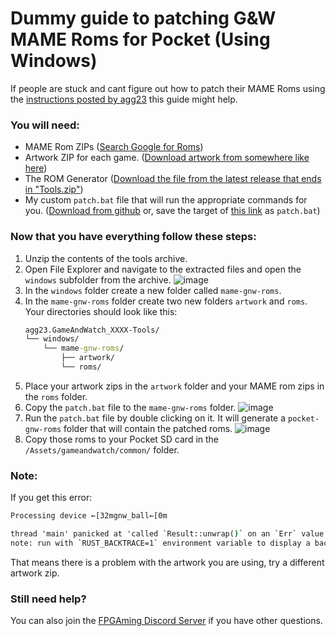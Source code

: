 # Dummy guide to patching G&W MAME Roms for Pocket (Using Windows)

If people are stuck and cant figure out how to patch their MAME Roms using the [instructions posted by agg23](https://github.com/agg23/fpga-gameandwatch/blob/master/docs/rom_generator.md) this guide might help.

### You will need:
- MAME Rom ZIPs ([Search Google for Roms](https://www.google.com/search?q=mame+game+and+watch+roms))
- Artwork ZIP for each game. ([Download artwork from somewhere like here](https://www.progettosnaps.net/artworks/artworks_files.php?romname=gnw))
- The ROM Generator ([Download the file from the latest release that ends in "Tools.zip"](https://github.com/agg23/fpga-gameandwatch/releases))
- My custom `patch.bat` file that will run the appropriate commands for you. ([Download from github](https://github.com/random11x/agg23-fpga-gameandwatch-hand-hold-guide/blob/main/patch.bat) or, save the target of [this link](https://raw.githubusercontent.com/random11x/agg23-fpga-gameandwatch-hand-hold-guide/main/patch.bat) as `patch.bat`)
  
### Now that you have everything follow these steps:

1. Unzip the contents of the tools archive.
2. Open File Explorer and navigate to the extracted files and open the `windows` subfolder from the archive.
   ![image](https://github.com/random11x/agg23-fpga-gameandwatch-hand-hold-guide/assets/137963515/b72554dd-b850-47bc-b2fd-3a7cc6878ab5)
4. In the `windows` folder create a new folder called `mame-gnw-roms`.
5. In the `mame-gnw-roms` folder create two new folders `artwork` and `roms`.
    Your directories should look like this:
    ```cmd
    agg23.GameAndWatch_XXXX-Tools/
    └── windows/
        └── mame-gnw-roms/
            ├── artwork/
            └── roms/
    ```
6. Place your artwork zips in the `artwork` folder and your MAME rom zips in the `roms` folder.
7. Copy the `patch.bat` file to the `mame-gnw-roms` folder.
   ![image](https://github.com/random11x/agg23-fpga-gameandwatch-hand-hold-guide/assets/137963515/6919f414-dc2e-40e2-b8f5-807f0ca1dafb)
8. Run the `patch.bat` file by double clicking on it. It will generate a `pocket-gnw-roms` folder that will contain the patched roms.
   ![image](https://github.com/random11x/agg23-fpga-gameandwatch-hand-hold-guide/assets/137963515/38d397c3-0a8a-48b4-a323-96bd9206b32e)
10. Copy those roms to your Pocket SD card in the `/Assets/gameandwatch/common/` folder.

### Note:
If you get this error:
```cmd
Processing device ←[32mgnw_ball←[0m

thread 'main' panicked at 'called `Result::unwrap()` on an `Err` value: Custom { field: "unknown variant `collection`, expected one of `bounds`, `element`, `screen`" }', src\layout.rs:139:80
note: run with `RUST_BACKTRACE=1` environment variable to display a backtrace
```
That means there is a problem with the artwork you are using, try a different artwork zip.

### Still need help?
You can also join the [FPGAming Discord Server](https://discord.gg/aCcDhVtmYg) if you have other questions.
